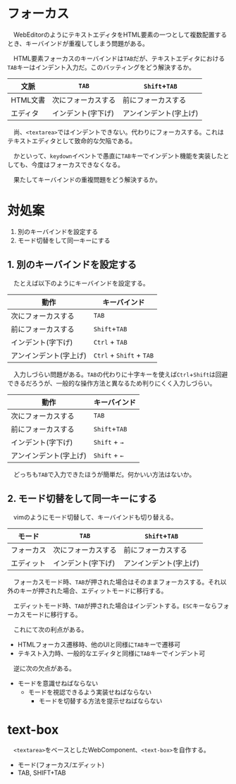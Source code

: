 # フォーカス

　WebEditorのようにテキストエディタをHTML要素の一つとして複数配置するとき、キーバインドが重複してしまう問題がある。

　HTML要素フォーカスのキーバインドは`TAB`だが、テキストエディタにおける`TAB`キーはインデント入力だ。このバッティングをどう解決するか。

文脈|`TAB`|`Shift`+`TAB`
----|-----|-------------
HTML文書|次にフォーカスする|前にフォーカスする
エディタ|インデント(字下げ)|アンインデント(字上げ)

　尚、`<textarea>`ではインデントできない。代わりにフォーカスする。これはテキストエディタとして致命的な欠陥である。

　かといって、`keydown`イベントで愚直に`TAB`キーでインデント機能を実装したとしても、今度はフォーカスできなくなる。

　果たしてキーバインドの重複問題をどう解決するか。

# 対処案

1. 別のキーバインドを設定する
2. モード切替をして同一キーにする

## 1. 別のキーバインドを設定する

　たとえば以下のようにキーバインドを設定する。

動作|キーバインド
----|------------
次にフォーカスする|`TAB`
前にフォーカスする|`Shift`+`TAB`
インデント(字下げ)|`Ctrl` + `TAB`
アンインデント(字上げ)|`Ctrl` + `Shift` + `TAB`

　入力しづらい問題がある。`TAB`の代わりに十字キーを使えば`Ctrl`+`Shift`は回避できるだろうが、一般的な操作方法と異なるため判りにくく入力しづらい。

動作|キーバインド
----|------------
次にフォーカスする|`TAB`
前にフォーカスする|`Shift`+`TAB`
インデント(字下げ)|`Shift` + `→`
アンインデント(字上げ)|`Shift` + `←`

　どっちも`TAB`で入力できたほうが簡単だ。何かいい方法はないか。

## 2. モード切替をして同一キーにする

　vimのようにモード切替して、キーバインドも切り替える。

モード|`TAB`|`Shift`+`TAB`
------|-----|-------------
フォーカス|次にフォーカスする|前にフォーカスする
エディット|インデント(字下げ)|アンインデント(字上げ)

　フォーカスモード時、`TAB`が押された場合はそのままフォーカスする。それ以外のキーが押された場合、エディットモードに移行する。

　エディットモード時、`TAB`が押された場合はインデントする。`ESC`キーならフォーカスモードに移行する。

　これにて次の利点がある。

* HTMLフォーカス遷移時、他のUIと同様に`TAB`キーで遷移可
* テキスト入力時、一般的なエディタと同様に`TAB`キーでインデント可

　逆に次の欠点がある。

* モードを意識せねばならない
    * モードを視認できるよう実装せねばならない
        * モードを切替する方法を提示せねばならない

# text-box

　`<textarea>`をベースとしたWebComponent、`<text-box>`を自作する。

* モード(フォーカス/エディット)
* TAB, SHIFT+TAB

